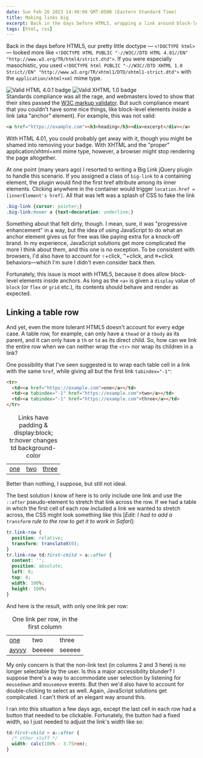 ```yaml
---
date: Sun Feb 26 2023 14:40:04 GMT-0500 (Eastern Standard Time)
title: Making links big
excerpt: Back in the days before HTML5, wrapping a link around block-level elements wasn't semantically appropriate. Even now, some situations—like linking a table row—call for a more creative solution...
tags: [html, css]
---
```


Back in the days before HTML5, our pretty little doctype — `<!DOCTYPE html>` — looked more like `<!DOCTYPE HTML PUBLIC "-//W3C//DTD HTML 4.01//EN" "http://www.w3.org/TR/html4/strict.dtd">`. If you were especially masochistic, you used `<!DOCTYPE html PUBLIC "-//W3C//DTD XHTML 1.0 Strict//EN" "http://www.w3.org/TR/xhtml1/DTD/xhtml1-strict.dtd">` with the `application/xhtml+xml` mime type.

<div class="grid grid-cols-2 gap-2">
<Image class="inline-block" alt="Valid HTML 4.0.1 badge" src="https://upload.wikimedia.org/wikipedia/commons/e/e1/Valid_HTML_4.0.1.svg" />
<Image class="inline-block" alt="Valid XHTML 1.0 badge" src="https://upload.wikimedia.org/wikipedia/commons/1/1f/Valid_XHTML_1.0.svg" />
</div>
Standards compliance was all the rage, and webmasters loved to show that their sites passed the <a href="https://validator.w3.org/">W3C markup validator</a>. But such compliance meant that you couldn't have some nice things, like block-level elements inside a link (aka "anchor" element). For example, this was not valid:

```html
<a href="https://example.com"><h3>heading</h3><div>excerpt</div></a>
```

With HTML 4.01, you could probably get away with it, though you might be shamed into removing your badge. With XHTML and the "proper" application/xhtml+xml mime type, however, a browser might stop rendering the page altogether.

At one point (many years ago) I resorted to writing a Big Link jQuery plugin to handle this scenario. If you assigned a class of `big-link` to a containing element, the plugin would find the first href attribute among its inner elements. Clicking anywhere in the container would trigger `location.href = [innerElement's href]`. All that was left was a splash of CSS to fake the link

```css
.big-link {cursor: pointer;}
.big-link:hover a {text-decoration: underline;}
```

Something about that felt dirty, though. I mean, sure, it was "progressive enhancement" in a way, but the idea of using JavaScript to do what an anchor element gives us for free was like paying extra for a knock-off brand. In my experience, JavaScript solutions get more complicated the more I think about them, and this one is no exception. To be consistent with browsers, I'd also have to account for <kbd>⇧</kbd>+click, <kbd>^</kbd>+click, and <kbd>⌘</kbd>+click behaviors—which I'm sure I didn't even consider back then.

Fortunately, this issue is moot with HTML5, because it does allow block-level elements inside anchors. As long as the `<a>` is given a `display` value of `block` (or `flex` or `grid` etc.), its contents should behave and render as expected.

## Linking a table row

And yet, even the more tolerant HTML5 doesn't account for every edge case. A table row, for example, can only have a `thead` or a `tbody` as its parent, and it can only have a `th` or `td` as its direct child. So, how can we link the entire row when we can neither wrap the `<tr>` nor wrap its children in a link?

One possibility that I've seen suggested is to wrap each table cell in a link with the same `href`, while giving all but the first link `tabindex="-1"`:

```html
<tr>
  <td><a href="https://example.com">one</a></td>
  <td><a tabindex="-1" href="https://example.com">two</a></td>
  <td><a tabindex="-1" href="https://example.com">three</a></td>
</tr>
```

<table class="ex-table">
<caption>Links have padding & display:block; tr:hover changes td background-color</caption>
<tbody class="not-prose">
<tr class="link-cells">
  <td><a href="https://example.com">one</a></td>
  <td><a tabindex="-1" href="https://example.com">two</a></td>
  <td><a tabindex="-1" href="https://example.com">three</a></td>
</tr>
</tbody>
</table>

Better than nothing, I suppose, but still not ideal.

The best solution I know of here is to only include one link and use the `::after` pseudo-element to stretch that link across the row. If we had a table in which the first cell of each row included a link we wanted to stretch across, the CSS might look something like this \[_Edit: I had to add a `transform` rule to the row to get it to work in Safari_]:

```css
tr.link-row {
  position: relative;
  transform: translateX(0);
}
tr.link-row td:first-child > a::after {
  content: '';
  position: absolute;
  left: 0;
  top: 0;
  width: 100%;
  height: 100%;
}
```

And here is the result, with only one link per row:

<table class="ex-table">
<caption>One link per row, in the first column</caption>
<tbody class="not-prose">
<tr class="link-row">
  <td><a href="https://example.com/foo">one</a></td>
  <td>two</td>
  <td>three</td>
</tr>
  <tr class="link-row">
    <td><a href="https://example.com/bar">ayyyy</a></td>
    <td>beeeee</td>
    <td>seeeee</td>
  </tr>
</tbody>
</table>

My only concern is that the non-link text (in columns 2 and 3 here) is no longer selectable by the user. Is this a major accessibility blunder? I suppose there's a way to accommodate user selection by listening for `mousedown` and `mousemove` events. But then we'd also have to account for double-clicking to select as well. Again, JavaScript solutions get complicated. I can't think of an elegant way around this.

I ran into this situation a few days ago, except the last cell in each row had a button that needed to be clickable. Fortunately, the button had a fixed width, so I just needed to adjust the link's width like so:

```css
td:first-child > a::after {
  /* other stuff */
  width: calc(100% - 3.75rem);
}
